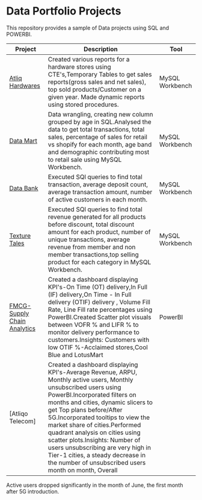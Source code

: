 # Data Portfolio Projects
This repository provides a sample of Data projects using SQL and POWERBI.


Project | Description| Tool
---|---|---
[Atliq Hardwares](https://github.com/Kiranlewis/Portfolio/tree/main/Atliq%20Hardwares) | Created various reports for a hardware stores using CTE's,Temporary Tables to get sales reports(gross sales and net sales), top sold products/Customer on a given year. Made dynamic reports using stored procedures.| MySQL Workbench
[Data Mart](https://github.com/Kiranlewis/Portfolio/tree/main/DataBank-SQL) |Data wrangling, creating new column grouped by age in SQL.Analysed the data to get total transactions, total sales, percentage of sales for retail vs shopify for each month, age band and demographic contributing most to retail sale using MySQL Workbench. | MySQL Workbench
[Data Bank](https://github.com/Kiranlewis/Portfolio/tree/main/Data%20Mart%20-Sql) | Executed SQl queries to find total transaction, average deposit count, average transaction amount, number of active customers in each month.| MySQL Workbench
[Texture Tales](https://github.com/Kiranlewis/Portfolio/tree/main/Texture_Tales-SQL) |Executed SQl queries to find total revenue generated for all products before discount, total discount amount for each product, number of unique transactions, average revenue from member and non member transactions,top selling product for each category in MySQL Workbench. | MySQL Workbench
[FMCG-Supply Chain Analytics](https://github.com/Kiranlewis/Portfolio/tree/main/FMCG-Supply%20chain%20Problem) |Created a dashboard displaying KPI's-On Time (OT) delivery,In Full (IF) delivery,On Time - In Full delivery (OTIF) delivery , Volume Fill Rate, Line Fill rate percentages using PowerBI.Created Scatter plot visuals between VOFR % and LIFR % to monitor delivery performance to customers.Insights: Customers with low OTIF %-Acclaimed stores,Cool Blue and LotusMart | PowerBI
[Atliqo Telecom] | Created a dashboard displaying KPI's-Average Revenue, ARPU, Monthly active users, Monthly unsubscribed users using PowerBI.Incorporated filters on months and cities, dynamic slicers to get Top plans before/After 5G.Incorporated tooltips to view the market share of cities.Performed quadrant analysis on cities using scatter plots.Insights: Number of users unsubscribing are very high in Tier-1 cities, a steady decrease in the number of unsubscribed users month on month, Overall
Active users dropped significantly in the month of June, the first month after 5G introduction.
